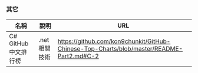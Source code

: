 ### 其它
|名稱|說明|URL|
|--|--|--|
|C# GitHub中文排行榜|.net 相關技術|https://github.com/kon9chunkit/GitHub-Chinese-Top-Charts/blob/master/README-Part2.md#C-2|
